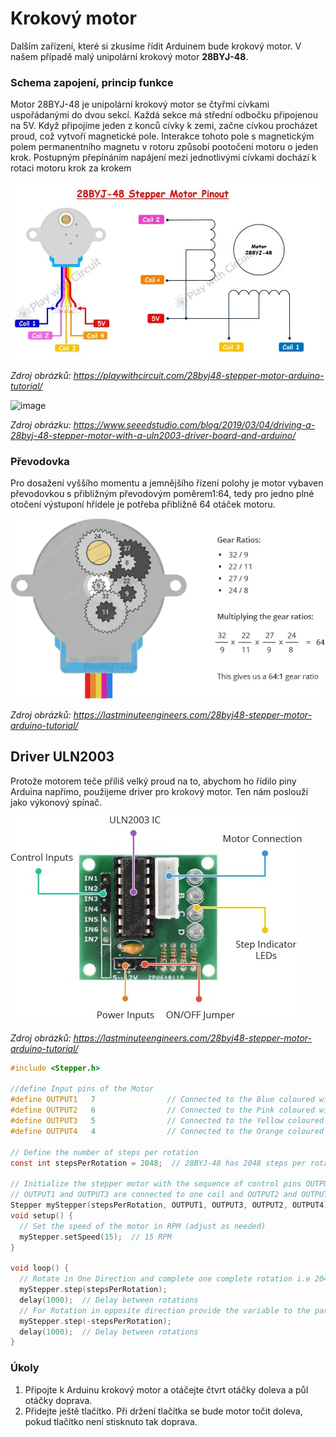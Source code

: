 # Krokový motor
Dalším zařízení, které si zkusíme řídit Arduinem bude krokový motor. V našem případě malý unipolární krokový motor **28BYJ-48**.

### Schema zapojení, princip funkce
Motor 28BYJ-48 je unipolární krokový motor se čtyřmi cívkami uspořádanými do dvou sekcí. Každá sekce má střední odbočku připojenou na 5V. Když připojíme jeden z konců cívky k zemi, začne cívkou procházet proud, což vytvoří magnetické pole. Interakce tohoto pole s magnetickým polem permanentního magnetu v rotoru způsobí pootočení motoru o jeden krok. Postupným přepínáním napájení mezi jednotlivými cívkami dochází k rotaci motoru krok za krokem

![image](img/05_Ultrasonic_stepper_3.png)

*Zdroj obrázků: https://playwithcircuit.com/28byj48-stepper-motor-arduino-tutorial/*

![image](https://blog.seeedstudio.com/wp-content/uploads/2019/03/StepperMotorgif.gif)

*Zdroj obrázku: https://www.seeedstudio.com/blog/2019/03/04/driving-a-28byj-48-stepper-motor-with-a-uln2003-driver-board-and-arduino/*

### Převodovka
Pro dosažení vyššího momentu a jemnějšího řízení polohy je motor vybaven převodovkou s přibližným převodovým poměrem1:64, tedy pro jedno plné otočení výstuponí hřídele je potřeba přibližně 64 otáček motoru.

![image](img/05_Ultrasonic_stepper_4.png)

*Zdroj obrázků: https://lastminuteengineers.com/28byj48-stepper-motor-arduino-tutorial/*

## Driver ULN2003 
Protože motorem teče příliš velký proud na to, abychom ho řídilo piny Arduina napřímo, použijeme driver pro krokový motor. Ten nám poslouží jako výkonový spínač.

![image](img/05_Ultrasonic_stepper_5.png)

*Zdroj obrázků: https://lastminuteengineers.com/28byj48-stepper-motor-arduino-tutorial/*

```c
#include <Stepper.h>

//define Input pins of the Motor
#define OUTPUT1   7                // Connected to the Blue coloured wire
#define OUTPUT2   6                // Connected to the Pink coloured wire
#define OUTPUT3   5                // Connected to the Yellow coloured wire
#define OUTPUT4   4                // Connected to the Orange coloured wire

// Define the number of steps per rotation
const int stepsPerRotation = 2048;  // 28BYJ-48 has 2048 steps per rotation in full step mode as given in data sheet

// Initialize the stepper motor with the sequence of control pins OUTPUT1, OUTPUT3, OUTPUT2, IN4
// OUTPUT1 and OUTPUT3 are connected to one coil and OUTPUT2 and OUTPUT4 are connected to one Coil
Stepper myStepper(stepsPerRotation, OUTPUT1, OUTPUT3, OUTPUT2, OUTPUT4);  
void setup() {
  // Set the speed of the motor in RPM (adjust as needed)
  myStepper.setSpeed(15);  // 15 RPM
}

void loop() {
  // Rotate in One Direction and complete one complete rotation i.e 2048 steps
  myStepper.step(stepsPerRotation);  
  delay(1000);  // Delay between rotations
  // For Rotation in opposite direction provide the variable to the parameter with negative Sign
  myStepper.step(-stepsPerRotation);  
  delay(1000);  // Delay between rotations
}
```

### Úkoly
1. Připojte k Arduinu krokový motor a otáčejte čtvrt otáčky doleva a půl otáčky doprava.
2. Přidejte ještě tlačítko. Při držení tlačítka se bude motor točit doleva, pokud tlačítko není stisknuto tak doprava.
